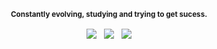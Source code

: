 <p align="center"><b><sup>Constantly evolving, studying and trying to get sucess.</sup></b></p>

<p align="center">
        <p align="center">
            <a align="center">
                <img align="center" src="https://img.shields.io/badge/javascript-black?&style=flat&logo=javascript&logoColor=white"/>
            </a> &nbsp;
            <a align="center">
                <img align="center" src="https://img.shields.io/badge/ruby-black?&style=flat&logo=ruby&logoColor=white"/>
            </a> &nbsp;
            <a align="center">
                <img align="center" src="https://img.shields.io/badge/bash-black?&style=flat&logo=gnu-bash&logoColor=white"/>
            </a>    
        </p>        
    </p>
</p>
